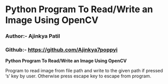 # Python Program To Read/Write an Image Using OpenCV

### Author:- Ajinkya Patil

### Github:- https://github.com/Ajinkya7poppyi

**Python Program To Read/Write an Image Using OpenCV** 

Program to read image from file path and write to the given path if pressed ‘s’ key by user. Otherwise press escape key to escape from program.